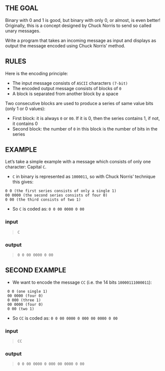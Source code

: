 ## THE GOAL
Binary with 0 and 1 is good, but binary with only 0, or almost, is even better!
Originally, this is a concept designed by Chuck Norris to send so called unary messages.

Write a program that takes an incoming message as input and displays as output the message encoded using Chuck Norris’ method.

## RULES
Here is the encoding principle:
 * The input message consists of `ASCII` characters `(7-bit)`
 * The encoded output message consists of blocks of `0`
 * A block is separated from another block by a space
 
Two consecutive blocks are used to produce a series of same value bits (only 1 or 0 values):
 * First block: it is always `0` or `00`. If it is 0, then the series contains 1, if not, it contains 0
 * Second block: the number of `0` in this block is the number of bits in the series

## EXAMPLE
Let’s take a simple example with a message which consists of only one character: Capital `C`.
- `C` in binary is represented as `1000011`, so with Chuck Norris’ technique this gives:
``` 
0 0 (the first series consists of only a single 1)
00 0000 (the second series consists of four 0)
0 00 (the third consists of two 1)
```
 * So `C` is coded as: `0 0 00 0000 0 00`
 
 ### input
 > `C`
 ### output
 > `0 0 00 0000 0 00`
 
 ## SECOND EXAMPLE
 * We want to encode the message `CC` (i.e. the 14 bits `10000111000011`):
```
 0 0 (one single 1)
 00 0000 (four 0)
 0 000 (three 1)
 00 0000 (four 0)
 0 00 (two 1)
```
 * So `CC` is coded as: `0 0 00 0000 0 000 00 0000 0 00`
 
 ### input
 >`CC`
 ### output
 > `0 0 00 0000 0 000 00 0000 0 00`
